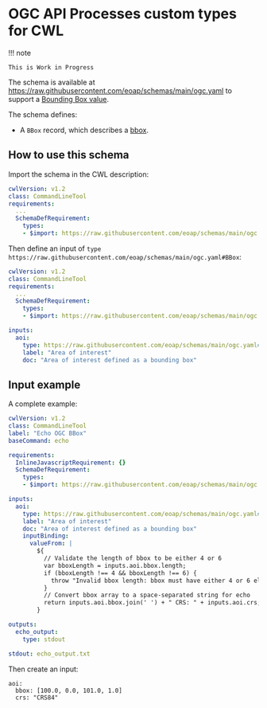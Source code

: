 # OGC API Processes custom types for CWL

!!! note

    This is Work in Progress

The schema is available at https://raw.githubusercontent.com/eoap/schemas/main/ogc.yaml to support a [Bounding Box value](https://docs.ogc.org/is/18-062r2/18-062r2.html#bounding-box-value).

The schema defines: 

- A `BBox` record,  which describes a [bbox](https://github.com/opengeospatial/ogcapi-processes/blob/master/openapi/schemas/processes-core/bbox.yaml).

## How to use this schema

Import the schema in the CWL description:

```yaml
cwlVersion: v1.2
class: CommandLineTool
requirements:
  ...
  SchemaDefRequirement:
    types:
    - $import: https://raw.githubusercontent.com/eoap/schemas/main/ogc.yaml
```

Then define an input of `type` `https://raw.githubusercontent.com/eoap/schemas/main/ogc.yaml#BBox`:

```yaml
cwlVersion: v1.2
class: CommandLineTool
requirements:
  ...
  SchemaDefRequirement:
    types:
    - $import: https://raw.githubusercontent.com/eoap/schemas/main/ogc.yaml

inputs:
  aoi:
    type: https://raw.githubusercontent.com/eoap/schemas/main/ogc.yaml#BBox
    label: "Area of interest"
    doc: "Area of interest defined as a bounding box"
```

## Input example

A complete example:

```yaml
cwlVersion: v1.2
class: CommandLineTool
label: "Echo OGC BBox"
baseCommand: echo

requirements:
  InlineJavascriptRequirement: {}
  SchemaDefRequirement:
    types:
    - $import: https://raw.githubusercontent.com/eoap/schemas/main/ogc.yaml

inputs:
  aoi:
    type: https://raw.githubusercontent.com/eoap/schemas/main/ogc.yaml#BBox
    label: "Area of interest"
    doc: "Area of interest defined as a bounding box"
    inputBinding:
      valueFrom: |
        ${
          // Validate the length of bbox to be either 4 or 6
          var bboxLength = inputs.aoi.bbox.length;
          if (bboxLength !== 4 && bboxLength !== 6) {
            throw "Invalid bbox length: bbox must have either 4 or 6 elements.";
          }
          // Convert bbox array to a space-separated string for echo
          return inputs.aoi.bbox.join(' ') + " CRS: " + inputs.aoi.crs;
        }

outputs:
  echo_output:
    type: stdout

stdout: echo_output.txt
```

Then create an input: 

```
aoi:
  bbox: [100.0, 0.0, 101.0, 1.0]
  crs: "CRS84"
```